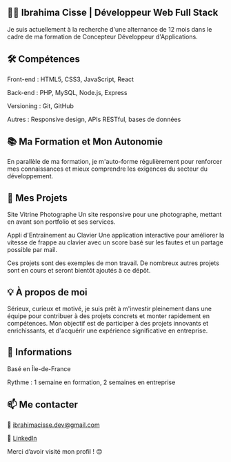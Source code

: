## 👨‍💻 Ibrahima Cisse | Développeur Web Full Stack
Je suis actuellement à la recherche d'une alternance de 12 mois dans le cadre de ma formation de Concepteur Développeur d'Applications.

## 🛠️ Compétences
Front-end : HTML5, CSS3, JavaScript, React

Back-end : PHP, MySQL, Node.js, Express

Versioning : Git, GitHub

Autres : Responsive design, APIs RESTful, bases de données

## 📚 Ma Formation et Mon Autonomie
En parallèle de ma formation, je m'auto-forme régulièrement pour renforcer mes connaissances et mieux comprendre les exigences du secteur du développement.

## 🚀 Mes Projets
Site Vitrine Photographe
Un site responsive pour une photographe, mettant en avant son portfolio et ses services.

Appli d'Entraînement au Clavier
Une application interactive pour améliorer la vitesse de frappe au clavier avec un score basé sur les fautes et un partage possible par mail.

Ces projets sont des exemples de mon travail. De nombreux autres projets sont en cours et seront bientôt ajoutés à ce dépôt.

## 💡 À propos de moi
Sérieux, curieux et motivé, je suis prêt à m'investir pleinement dans une équipe pour contribuer à des projets concrets et monter rapidement en compétences. Mon objectif est de participer à des projets innovants et enrichissants, et d'acquérir une expérience significative en entreprise.

## 📍 Informations
Basé en Île-de-France

Rythme : 1 semaine en formation, 2 semaines en entreprise

## 📫 Me contacter
📧 ibrahimacisse.dev@gmail.com

🔗 [LinkedIn](https://www.linkedin.com/in/ibrahimacisse10)


Merci d’avoir visité mon profil ! 😊
